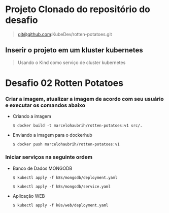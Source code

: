 # Projeto Clonado do repositório do desafio
> git@github.com:KubeDev/rotten-potatoes.git

## Inserir o projeto em um kluster kubernetes
> Usando o Kind como serviço de cluster kubernetes

# Desafio 02 Rotten Potatoes

### Criar a imagem, atualizar a imagem de acordo com seu usuário e executar os comandos abaixo

- Criando a imagem

    ``$ docker build -t marcelohaubrih/rotten-potatoes:v1 src/.``

- Enviando a imagem para o dockerhub

    ``$ docker push marcelohaubrih/rotten-potatoes:v1``

### Iniciar serviços na seguinte ordem
- Banco de Dados MONGODB

    ``$ kubectl apply -f k8s/mongodb/deployment.yaml``

    ``$ kubectl apply -f k8s/mongodb/service.yaml``

- Aplicação WEB 
  
    ``$ kubectl apply -f k8s/web/deployment.yaml``
